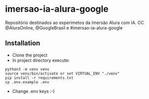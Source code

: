 # imersao-ia-alura-google
Repositório destinados ao experimetos da Imersão Alura com IA. CC @AluraOnline, @GoogleBrasil e #imersao-ia-alura-google

## Installation
* Clone the project
* In project directory execute:
```shell
python3 -m venv venv
source venv/bin/activate or set VIRTUAL_ENV "./venv"   
pip install -r requirements.txt
cp .env.example .env 
 ```

* Change .env keys :-) 